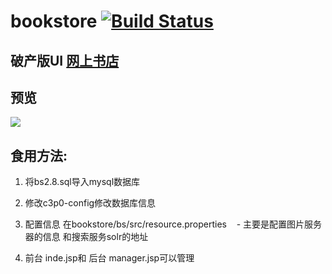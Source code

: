 # bookstore [![Build Status](https://travis-ci.org/upbit/pixivpy.svg)](http://bs.woyumen4597.me)

## 破产版UI [网上书店](http://bs.woyumen4597.me)

## 预览

 ![](http://images.woyumen4597.me/1.png)

## 食用方法:

 1. 将bs2.8.sql导入mysql数据库
 
 2. 修改c3p0-config修改数据库信息
 
 3. 配置信息 在bookstore/bs/src/resource.properties
    - 主要是配置图片服务器的信息 和搜索服务solr的地址
 4. 前台 inde.jsp和 后台 manager.jsp可以管理
